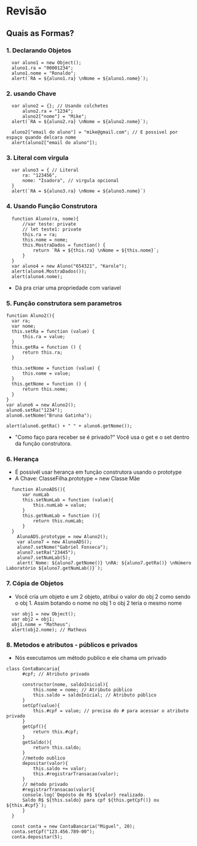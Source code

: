 # Revisão

## Quais as Formas?
### 1. Declarando Objetos <br>
```
  var aluno1 = new Object();
  aluno1.ra = "00001234";
  aluno1.nome = "Ronaldo";
  alert(`RA = ${aluno1.ra} \nNome = ${aluno1.nome}`);
```
### 2. usando Chave <br>
```
  var aluno2 = {}; // Usando colchetes
      aluno2.ra = "1234";
      aluno2["nome"] = "Mike";
  alert(`RA = ${aluno2.ra} \nNome = ${aluno2.nome}`);

  aluno2["email do aluno"] = "mike@gmail.com"; // E possivel por espaço quando delcara nome
  alert(aluno2["email do aluno"]);
```
### 3. Literal com virgula <br>
```
  var aluno3 = { // Literal
      ra: "123456",
      nome: "Isadora", // virgula opcional
  }
  alert(`RA = ${aluno3.ra} \nNome = ${aluno3.nome}`)
```
### 4. Usando Função Construtora <br>
```
  function Aluno(ra, nome){
      //var teste: private
      // let teste1: private
      this.ra = ra;
      this.nome = nome;
      this.MostraDados = function() {
          return `RA = ${this.ra} \nNome = ${this.nome}`;
      }
  }
  var aluno4 = new Aluno("654321", "Karole");
  alert(aluno4.MostraDados());
  alert(aluno4.nome);
```
- Dá pra criar uma propriedade com variavel
### 5. Função construtora sem parametros <br>
  ```
  function Aluno2(){
    var ra;
    var nome;
    this.setRa = function (value) {
        this.ra = value;
    }
    this.getRa = function () {
        return this.ra;
    }
  
    this.setNome = function (value) {
        this.nome = value;
    }
    this.getNome = function () {
        return this.nome;
    }
  }
  var aluno6 = new Aluno2();
  aluno6.setRa("1234");
  aluno6.setNome("Bruna Gatinha");
  
  alert(aluno6.getRa() + " " + aluno6.getNome());
  ```
- "Como faço para receber se é privado?" Você usa o get e o set dentro da função construtora.

### 6. Herança
   - É possivél usar herança em função construtora usando o prototype
   - A Chave: ClasseFilha.prototype = new Classe Mãe
```
  function AlunoADS(){
      var numLab
      this.setNumLab = function (value){
          this.numLab = value;
      }
      this.getNumLab = function (){
          return this.numLab;
      }
  }
    AlunoADS.prototype = new Aluno2();
    var aluno7 = new AlunoADS();
    aluno7.setNome("Gabriel Fonseca");
    aluno7.setRa("23445");
    aluno7.setNumLab(5);
    alert(`Nome: ${aluno7.getNome()} \nRA: ${aluno7.getRa()} \nNúmero Laboratório ${aluno7.getNumLab()}`);
```
### 7. Cópia de Objetos
- Você cria um objeto e um 2 objeto, atribui o valor do obj 2 como sendo o obj 1. Assim botando o nome no obj 1 o obj 2 teria o mesmo nome

```
  var obj1 = new Object();
  var obj2 = obj1;
  obj1.nome = "Matheus";
  alert(obj2.nome); // Matheus
```
### 8. Metodos e atributos - públicos e privados
- Nós executamos um método publico e ele chama um privado
```
class ContaBancaria{
      #cpf; // Atributo privado

      constructor(nome, saldoInicial){
          this.nome = nome; // Atributo público
          this.saldo = saldoInicial; // Atributo público
      }
      setCpf(value){
          this.#cpf = value; // precisa do # para acessar o atributo privado
      }
      getCpf(){
          return this.#cpf;
      }
      getSaldo(){
          return this.saldo;
      }
      //metodo oublico
      depositar(valor){
          this.saldo += valor;
          this.#registrarTransacao(valor);
      }
      // método privado
      #registrarTransacao(valor){
      console.log(`Depósto de R$ ${valor} realizado.
      Saldo R$ ${this.saldo} para cpf ${this.getCpf()} ou ${this.#cpf}`); 
      }
  }

  const conta = new ContaBancaria("Miguel", 20);
  conta.setCpf("123.456.789-00");
  conta.depositar(5);
```
